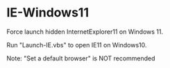 # IE-Windows11
Force launch hidden InternetExplorer11 on Windows 11.

Run "Launch-IE.vbs" to open IE11 on Windows10.

Note: "Set a default browser" is NOT recommended
